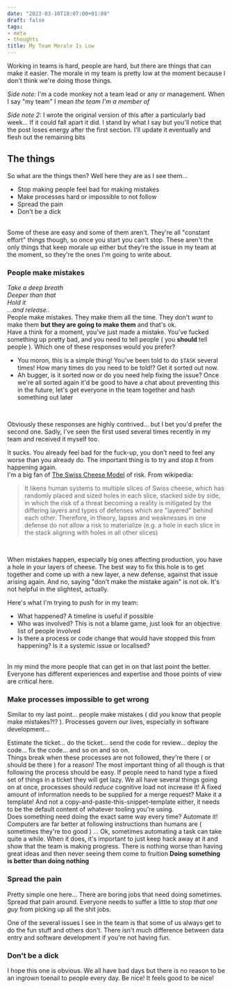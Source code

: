 ```yaml
---
date: "2023-03-10T18:07:00+01:00"
draft: false
tags:
- meta
- thoughts
title: My Team Morale Is Low
---
```


Working in teams is hard, people are hard, but there are things that can make it easier. The morale in my team is pretty low at the moment because I don't think we're doing those things.
<br/>


_Side note:_ I'm a code monkey not a team lead or any or management. When I say "my team" I mean _the team I'm a member of_

_Side note 2:_ I wrote the original version of this after a particularly bad week... If it could fall apart it did. I stand by what I say but you'll notice that the post loses energy after the first section. I'll update it eventually and flesh out the remaining bits

## The things

So what are the things then? Well here they are as I see them...

- Stop making people feel bad for making mistakes
- Make processes hard or impossible to not follow
- Spread the pain
- Don't be a dick
<br/>
Some of these are easy and some of them aren't. They're all "constant effort" things though, so once you start you can't stop.
These aren't the only things that keep morale up either but they're the issue in my team at the moment, so they're the ones I'm going to write about.

### People make mistakes

_Take a deep breath_
<br/>
_Deeper than that_
<br/>
_Hold it_
<br/>
_...and release.._
<br/>
People make mistakes. They make them all the time. They don't _want_ to make them **but they are going to make them** and that's ok.
<br/>
Have a think for a moment, you've just made a mistake. You've fucked something up pretty bad, and you need to tell people ( you **should** tell people ). Which one of these responses would you prefer?

- You moron, this is a simple thing! You've been told to do `$TASK` several times! How many times do you need to be told!? Get it sorted out now.
- Ah bugger, is it sorted now or do you need help fixing the issue? Once we're all sorted again it'd be good to have a chat about preventing this in the future, let's get everyone in the team together and hash something out later

<br/>

Obviously these responses are highly contrived... but I bet you'd prefer the second one. Sadly, I've seen the first used several times recently in my team  and received it myself too. 

It sucks. You already feel bad for the fuck-up, you don't need to feel any worse than you already do. The important thing is to try and stop it from happening again. 
<br/>
I'm a big fan of [The Swiss Cheese Model](https://en.wikipedia.org/wiki/Swiss_cheese_model) of risk. From wikipedia:

> It likens human systems to multiple slices of Swiss cheese, which has randomly placed and sized holes in each slice, stacked side by side, in which the risk of a threat becoming a reality is mitigated by the differing layers and types of defenses which are "layered" behind each other.
> Therefore, in theory, lapses and weaknesses in one defense do not allow a risk to materialize (e.g. a hole in each slice in the stack aligning with holes in all other slices)
<br/>
 
When mistakes happen, especially big ones affecting production, you have a hole in your layers of cheese. The best way to fix this hole is to get together and come up with a new layer, a new defense, against that issue arising again. And no, saying "don't make the mistake again" is not ok. It's not helpful in the slightest, actually.

Here's what I'm trying to push for in my team:
- What happened? A timeline is useful if possible
- Who was involved? This is not a blame game, just look for an objective list of people involved
- Is there a process or code change that would have stopped this from happening? Is it a systemic issue or localised?

<br/>
In my mind the more people that can get in on that last point the better. Everyone has different experiences and expertise and those points of view are critical here.

### Make processes impossible to get wrong

Similar to my last point... people make mistakes ( did _you_ know that people make mistakes?!? ). Processes govern our lives, especially in software development...

Estimate the ticket... do the ticket... send the code for review... deploy the code... fix the code... and so on and so on.
<br/>
Things break when these processes are not followed, they're there ( or should be there ) for a reason! The most important thing of all though is that following the process should be easy.
If people need to hand type a fixed set of things in a ticket they will get lazy. We all have several things going on at once, processes should _reduce_ cognitive load not increase it! A fixed amount of information needs to be supplied for a merge request? Make it a template! And not a copy-and-paste-this-snippet-template either, it needs to be the default content of whatever tooling you're using.
<br/>
Does something need doing the exact same way every time? Automate it! Computers are far better at following instructions than humans are ( sometimes they're too good ) ... Ok, sometimes automating a task can take quite a while. When it does, it's important to just keep hack away at it and show that the team is making progress.
There is nothing worse than having great ideas and then never seeing them come to fruition **Doing something is better than doing nothing**

### Spread the pain

Pretty simple one here... There are boring jobs that need doing sometimes. Spread that pain around. Everyone needs to suffer a little to stop _that one guy_ from picking up all the shit jobs.

One of the several issues I see in the team is that some of us always get to do the fun stuff and others don't. There isn't much difference between data entry and software development if you're not having fun.

### Don't be a dick

I hope this one is obvious. We all have bad days but there is no reason to be an ingrown toenail to people every day. Be nice! It feels good to be nice!
